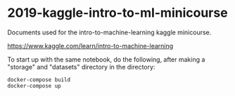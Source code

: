 # 2019-kaggle-intro-to-ml-minicourse
Documents used for the intro-to-machine-learning kaggle minicourse.

https://www.kaggle.com/learn/intro-to-machine-learning

To start up with the same notebook, do the following, after making a "storage" and "datasets" directory in the directory:

    docker-compose build
    docker-compose up
    
